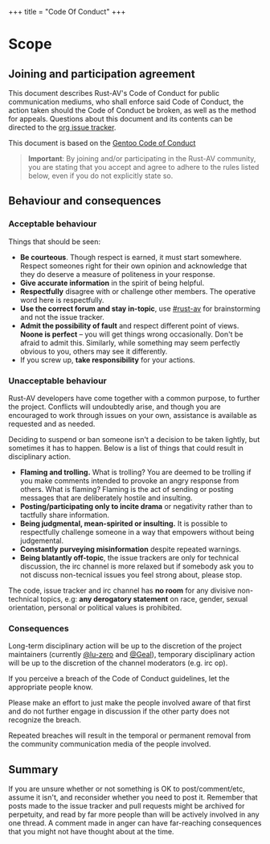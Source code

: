 +++
title = "Code Of Conduct"
+++

# Scope

## Joining and participation agreement

This document describes Rust-AV's Code of Conduct for public communication mediums, who shall enforce said Code of Conduct, the action taken should the Code of Conduct be broken, as well as the method for appeals. Questions about this document and its contents can be directed to the [org issue tracker](https://github.com/rust-av/rust-av.github.io/issues).

This document is based on the [Gentoo Code of Conduct](https://wiki.gentoo.org/wiki/Project:Council/Code_of_conduct)

> **Important**:
> By joining and/or participating in the Rust-AV community, you are stating that you accept and agree to adhere to the rules listed below, even if you do not explicitly state so.

## Behaviour and consequences

### Acceptable behaviour

Things that should be seen:

- **Be courteous**. Though respect is earned, it must start somewhere. Respect someones right for their own opinion and acknowledge that they do deserve a measure of politeness in your response.
- **Give accurate information** in the spirit of being helpful.
- **Respectfully** disagree with or challenge other members. The operative word here is respectfully.
- **Use the correct forum and stay in-topic**, use [#rust-av](http://webchat.freenode.net?channels=%23rust-av&uio=d4) for brainstorming and not the issue tracker.  
- **Admit the possibility of fault** and respect different point of views. **Noone is perfect** – you will get things wrong occasionally. Don't be afraid to admit this. Similarly, while something may seem perfectly obvious to you, others may see it differently.
- If you screw up, **take responsibility** for your actions.

### Unacceptable behaviour

Rust-AV developers have come together with a common purpose, to further the project. Conflicts will undoubtedly arise, and though you are encouraged to work through issues on your own, assistance is available as requested and as needed.

Deciding to suspend or ban someone isn't a decision to be taken lightly, but sometimes it has to happen. Below is a list of things that could result in disciplinary action.

- **Flaming and trolling.** What is trolling? You are deemed to be trolling if you make comments intended to provoke an angry response from others. What is flaming? Flaming is the act of sending or posting messages that are deliberately hostile and insulting.
- **Posting/participating only to incite drama** or negativity rather than to tactfully share information.
- **Being judgmental, mean-spirited or insulting.** It is possible to respectfully challenge someone in a way that empowers without being judgemental.
- **Constantly purveying misinformation** despite repeated warnings.
- **Being blatantly off-topic**, the issue trackers are only for technical discussion, the irc channel is more relaxed but if somebody ask you to not discuss non-tecnical issues you feel strong about, please stop. 

The code, issue tracker and irc channel has **no room** for any divisive non-technical topics, e.g: **any derogatory statement** on race, gender, sexual orientation, personal or political values is prohibited.

### Consequences

Long-term disciplinary action will be up to the discretion of the project maintainers (currently [@lu-zero](https://github.com/lu-zero) and [@Geal](https://github.com/Geal)), temporary disciplinary action will be up to the discretion of the channel moderators (e.g. irc op).

If you perceive a breach of the Code of Conduct guidelines, let the appropriate people know. 

Please make an effort to just make the people involved aware of that first and do not further engage in discussion if the other party does not recognize the breach.

Repeated breaches will result in the temporal or permanent removal from the community communication media of the people involved.

## Summary

If you are unsure whether or not something is OK to post/comment/etc, assume it isn't, and reconsider whether you need to post it. Remember that posts made to the issue tracker and pull requests might be archived for perpetuity, and read by far more people than will be actively involved in any one thread. A comment made in anger can have far-reaching consequences that you might not have thought about at the time.